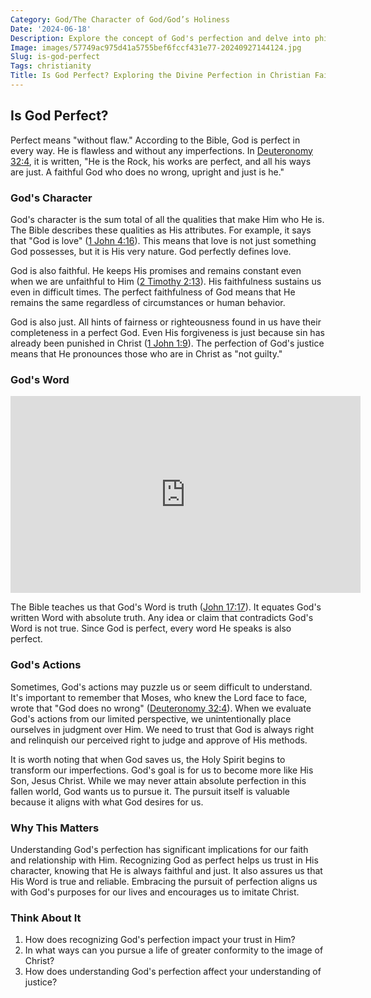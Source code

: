 ```yaml
---
Category: God/The Character of God/God’s Holiness
Date: '2024-06-18'
Description: Explore the concept of God's perfection and delve into philosophical debates surrounding this timeless question. Discover different perspectives on whether or not God is deemed perfect.
Image: images/57749ac975d41a5755bef6fccf431e77-20240927144124.jpg
Slug: is-god-perfect
Tags: christianity
Title: Is God Perfect? Exploring the Divine Perfection in Christian Faith
---
```


## Is God Perfect?

Perfect means "without flaw." According to the Bible, God is perfect in every way. He is flawless and without any imperfections. In [Deuteronomy 32:4](https://www.bibleref.com/Deuteronomy/32/Deuteronomy-32-4.html), it is written, "He is the Rock, his works are perfect, and all his ways are just. A faithful God who does no wrong, upright and just is he."

### God's Character

God's character is the sum total of all the qualities that make Him who He is. The Bible describes these qualities as His attributes. For example, it says that "God is love" ([1 John 4:16](https://www.bibleref.com/1-John/4/1-John-4-16.html)). This means that love is not just something God possesses, but it is His very nature. God perfectly defines love.

God is also faithful. He keeps His promises and remains constant even when we are unfaithful to Him ([2 Timothy 2:13](https://www.bibleref.com/2-Timothy/2/2-Timothy-2-13.html)). His faithfulness sustains us even in difficult times. The perfect faithfulness of God means that He remains the same regardless of circumstances or human behavior.

God is also just. All hints of fairness or righteousness found in us have their completeness in a perfect God. Even His forgiveness is just because sin has already been punished in Christ ([1 John 1:9](https://www.bibleref.com/1-John/1/1-John-1-9.html)). The perfection of God's justice means that He pronounces those who are in Christ as "not guilty."

### God's Word


<iframe width="560" height="315" src="https://www.youtube.com/embed/QPywCD-TSd0" frameborder="0" allow="autoplay; encrypted-media" allowfullscreen></iframe>


The Bible teaches us that God's Word is truth ([John 17:17](https://www.bibleref.com/John/17/John-17-17.html)). It equates God's written Word with absolute truth. Any idea or claim that contradicts God's Word is not true. Since God is perfect, every word He speaks is also perfect.

### God's Actions

Sometimes, God's actions may puzzle us or seem difficult to understand. It's important to remember that Moses, who knew the Lord face to face, wrote that "God does no wrong" ([Deuteronomy 32:4](https://www.bibleref.com/Deuteronomy/32/Deuteronomy-32-4.html)). When we evaluate God's actions from our limited perspective, we unintentionally place ourselves in judgment over Him. We need to trust that God is always right and relinquish our perceived right to judge and approve of His methods.

It is worth noting that when God saves us, the Holy Spirit begins to transform our imperfections. God's goal is for us to become more like His Son, Jesus Christ. While we may never attain absolute perfection in this fallen world, God wants us to pursue it. The pursuit itself is valuable because it aligns with what God desires for us.

### Why This Matters

Understanding God's perfection has significant implications for our faith and relationship with Him. Recognizing God as perfect helps us trust in His character, knowing that He is always faithful and just. It also assures us that His Word is true and reliable. Embracing the pursuit of perfection aligns us with God's purposes for our lives and encourages us to imitate Christ.

### Think About It

1. How does recognizing God's perfection impact your trust in Him?
2. In what ways can you pursue a life of greater conformity to the image of Christ?
3. How does understanding God's perfection affect your understanding of justice?